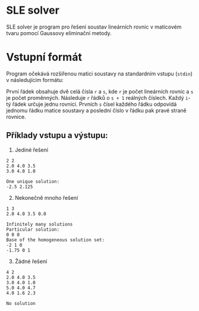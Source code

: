 # SLE solver

SLE solver je program pro řešení soustav lineárních rovnic v maticovém tvaru
pomocí Gaussovy eliminační metody.

# Vstupní formát

Program očekává rozšířenou matici soustavy na standardním vstupu (`stdin`)
v následujícím formátu:

První řádek obsahuje dvě celá čísla `r` a `s`, kde `r` je počet lineárních rovnic
a `s` je počet proměnných. Následuje `r` řádků o `s + 1` reálných číslech.
Každý `i`-tý řádek určuje jednu rovnici. Prvních `s` čísel každého řádku odpovídá
jednomu řádku matice soustavy a poslední číslo v řádku pak pravé straně rovnice.

## Příklady vstupu a výstupu:
1. Jediné řešení
```
2 2
2.0 4.0 3.5
3.0 4.0 1.0
```
```
One unique solution:
-2.5 2.125
```
2. Nekonečně mnoho řešení
```
1 3
2.0 4.0 3.5 0.0
```
```
Infinitely many solutions
Particular solution:
0 0 0
Base of the homogeneous solution set:
-2 1 0
-1.75 0 1
```
3. Žádné řešení
```
4 2
2.0 4.0 3.5
3.0 4.0 1.0
5.0 4.0 4.7
4.0 1.6 2.3
```
```
No solution
```
